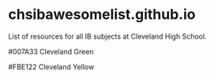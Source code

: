 # chsibawesomelist.github.io
List of resources for all IB subjects at Cleveland High School.

#007A33 Cleveland Green

#FBE122 Cleveland Yellow
